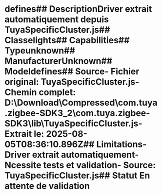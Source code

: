 # defines##  DescriptionDriver extrait automatiquement depuis TuyaSpecificCluster.js##  Classelights##  Capabilities##  Typeunknown##  ManufacturerUnknown##  Modeldefines##  Source- **Fichier original**: TuyaSpecificCluster.js- **Chemin complet**: D:\Download\Compressed\com.tuya.zigbee-SDK3_2\com.tuya.zigbee-SDK3\lib\TuyaSpecificCluster.js- **Extrait le**: 2025-08-05T08:36:10.896Z##  Limitations- Driver extrait automatiquement- Ncessite tests et validation- Source: TuyaSpecificCluster.js##  Statut En attente de validation